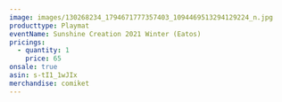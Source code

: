 ```yaml
---
image: images/130268234_1794671777357403_1094469513294129224_n.jpg
producttype: Playmat
eventName: Sunshine Creation 2021 Winter (Eatos)
pricings:
  - quantity: 1
    price: 65
onsale: true
asin: s-tI1_1wJIx
merchandise: comiket
---
```


